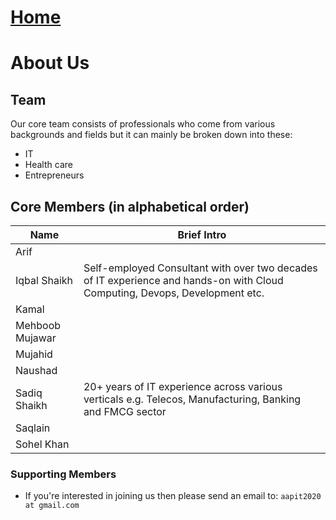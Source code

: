 # [Home](https://apitprogram.github.io/itprogram)

# About Us

## Team
Our core team consists of professionals who come from various backgrounds and fields but it can mainly be 
broken down into these:
* IT
* Health care
* Entrepreneurs

## Core Members (in alphabetical order)

| Name | Brief Intro |
------------ | -------------
| Arif | |
| Iqbal Shaikh | Self-employed Consultant with over two decades of IT experience and hands-on with Cloud Computing, Devops, Development etc.|
| Kamal | |
| Mehboob Mujawar | |
| Mujahid | |
| Naushad| |
|Sadiq Shaikh | 20+ years of IT experience across various verticals e.g. Telecos, Manufacturing, Banking and FMCG sector|
| Saqlain | |
| Sohel Khan | |

### Supporting Members
* If you're interested in joining us then please send an email to: `aapit2020 at gmail.com`
